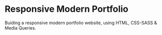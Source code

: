 # Responsive Modern Portfolio
Buiding a responsive modern portfolio website, using HTML, CSS-SASS & Media Queries.
